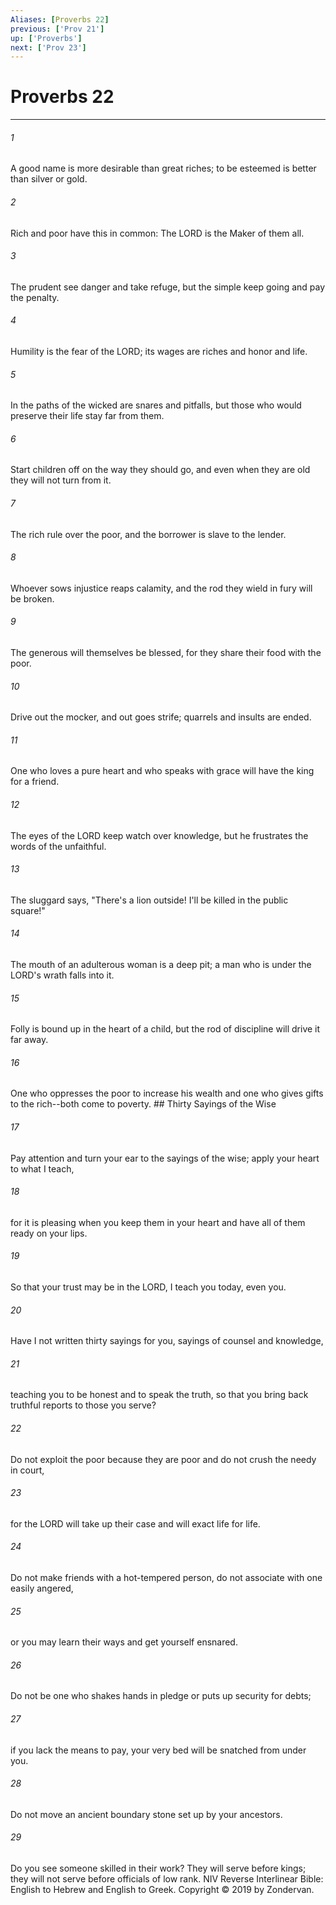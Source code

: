 ```yaml
---
Aliases: [Proverbs 22]
previous: ['Prov 21']
up: ['Proverbs']
next: ['Prov 23']
---
```

# Proverbs 22

***


###### 1 
A good name is more desirable than great riches; to be esteemed is better than silver or gold. 

###### 2 
Rich and poor have this in common: The LORD is the Maker of them all. 

###### 3 
The prudent see danger and take refuge, but the simple keep going and pay the penalty. 

###### 4 
Humility is the fear of the LORD; its wages are riches and honor and life. 

###### 5 
In the paths of the wicked are snares and pitfalls, but those who would preserve their life stay far from them. 

###### 6 
Start children off on the way they should go, and even when they are old they will not turn from it. 

###### 7 
The rich rule over the poor, and the borrower is slave to the lender. 

###### 8 
Whoever sows injustice reaps calamity, and the rod they wield in fury will be broken. 

###### 9 
The generous will themselves be blessed, for they share their food with the poor. 

###### 10 
Drive out the mocker, and out goes strife; quarrels and insults are ended. 

###### 11 
One who loves a pure heart and who speaks with grace will have the king for a friend. 

###### 12 
The eyes of the LORD keep watch over knowledge, but he frustrates the words of the unfaithful. 

###### 13 
The sluggard says, "There's a lion outside! I'll be killed in the public square!" 

###### 14 
The mouth of an adulterous woman is a deep pit; a man who is under the LORD's wrath falls into it. 

###### 15 
Folly is bound up in the heart of a child, but the rod of discipline will drive it far away. 

###### 16 
One who oppresses the poor to increase his wealth and one who gives gifts to the rich--both come to poverty. ## Thirty Sayings of the Wise 

###### 17 
Pay attention and turn your ear to the sayings of the wise; apply your heart to what I teach, 

###### 18 
for it is pleasing when you keep them in your heart and have all of them ready on your lips. 

###### 19 
So that your trust may be in the LORD, I teach you today, even you. 

###### 20 
Have I not written thirty sayings for you, sayings of counsel and knowledge, 

###### 21 
teaching you to be honest and to speak the truth, so that you bring back truthful reports to those you serve? 

###### 22 
Do not exploit the poor because they are poor and do not crush the needy in court, 

###### 23 
for the LORD will take up their case and will exact life for life. 

###### 24 
Do not make friends with a hot-tempered person, do not associate with one easily angered, 

###### 25 
or you may learn their ways and get yourself ensnared. 

###### 26 
Do not be one who shakes hands in pledge or puts up security for debts; 

###### 27 
if you lack the means to pay, your very bed will be snatched from under you. 

###### 28 
Do not move an ancient boundary stone set up by your ancestors. 

###### 29 
Do you see someone skilled in their work? They will serve before kings; they will not serve before officials of low rank. NIV Reverse Interlinear Bible: English to Hebrew and English to Greek. Copyright © 2019 by Zondervan.
